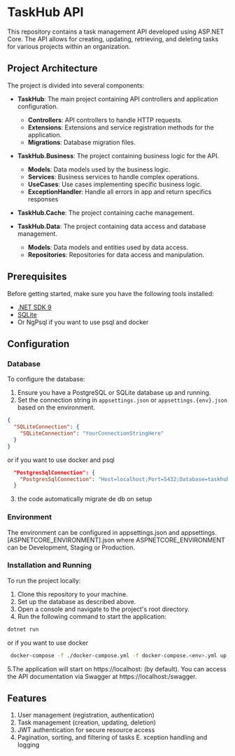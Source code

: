 # TaskHub API

This repository contains a task management API developed using ASP.NET Core. The API allows for creating, updating, retrieving, and deleting tasks for various projects within an organization.

## Project Architecture

The project is divided into several components:

- **TaskHub**: The main project containing API controllers and application configuration.
  - **Controllers**: API controllers to handle HTTP requests.
  - **Extensions**: Extensions and service registration methods for the application.
  - **Migrations**: Database migration files.

- **TaskHub.Business**: The project containing business logic for the API.
  - **Models**: Data models used by the business logic.
  - **Services**: Business services to handle complex operations.
  - **UseCases**: Use cases implementing specific business logic.
  - **ExceptionHandler**: Handle all errors in app and return specifics responses

- **TaskHub.Cache**: The project containing cache management.
  
- **TaskHub.Data**: The project containing data access and database management.
  - **Models**: Data models and entities used by data access.
  - **Repositories**: Repositories for data access and manipulation.

## Prerequisites

Before getting started, make sure you have the following tools installed:

- [.NET SDK 9](https://dotnet.microsoft.com/download)
- [SQLite](https://www.nuget.org/packages/sqlite-net)
- Or NgPsql if you want to use psql and docker

## Configuration

### Database

To configure the database:

1. Ensure you have a PostgreSQL or SQLite database up and running.
2. Set the connection string in `appsettings.json` or `appsettings.{env}.json` based on the environment.

```json
{
  "SQLiteConnection": {
    "SQLiteConnection": "YourConnectionStringHere"
  }
}
```
or if you want to use docker and psql

```json
  "PostgresSqlConnection": {
    "PostgresSqlConnection": "Host=localhost;Port=5432;Database=taskhubdev;Username=taskhub;Password=taskhub"
  }
```

3. the code automatically migrate de db on setup

### Environment

The environment can be configured in appsettings.json and appsettings.[ASPNETCORE_ENVIRONMENT].json where ASPNETCORE_ENVIRONMENT can be Development, Staging or Production.

### Installation and Running

To run the project locally:

1. Clone this repository to your machine.
2. Set up the database as described above.
3. Open a console and navigate to the project's root directory.
4. Run the following command to start the application:

```bash
dotnet run
```
or if you want to use docker 

```bash
 docker-compose -f ./docker-compose.yml -f docker-compose.<env>.yml up 
```

5.The application will start on https://localhost:<PORT> (by default). You can access the API documentation via Swagger at https://localhost:<PORT>/swagger.


## Features

1. User management (registration, authentication)
2. Task management (creation, updating, deletion)
3. JWT authentication for secure resource access
4. Pagination, sorting, and filtering of tasks
E. xception handling and logging
